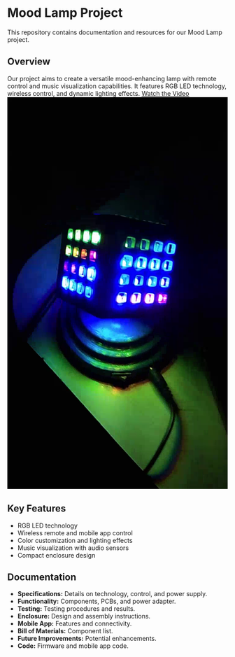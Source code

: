 # Mood Lamp Project

This repository contains documentation and resources for our Mood Lamp project.

## Overview

Our project aims to create a versatile mood-enhancing lamp with remote control and music visualization capabilities. It features RGB LED technology, wireless control, and dynamic lighting effects.
[Watch the Video](https://github.com/madusanakcs/Mood-Lamp/raw/main/200366E.mp4)
![Mood Lamp]( https://github.com/madusanakcs/Mood-Lamp/blob/main/vlcsnap-2023-09-20-02h00m45s503.png)


## Key Features

- RGB LED technology
- Wireless remote and mobile app control
- Color customization and lighting effects
- Music visualization with audio sensors
- Compact enclosure design

## Documentation

- **Specifications:** Details on technology, control, and power supply.
- **Functionality:** Components, PCBs, and power adapter.
- **Testing:** Testing procedures and results.
- **Enclosure:** Design and assembly instructions.
- **Mobile App:** Features and connectivity.
- **Bill of Materials:** Component list.
- **Future Improvements:** Potential enhancements.
- **Code:** Firmware and mobile app code.




